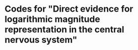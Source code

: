 # Codes for "Direct evidence for logarithmic magnitude representation in the central nervous system"
